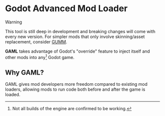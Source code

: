 # Godot Advanced Mod Loader
>[!WARNING]
>This tool is still deep in development and breaking changes will come with every new version. For simpler mods that only involve skinning/asset replacement, consider [GUMM](https://github.com/KoBeWi/Godot-Universal-Mod-Manager).

**GAML** takes advantage of Godot's "override" feature to inject itself and other mods into any[^1] Godot game.
[^1]: Not all builds of the engine are confirmed to be working.

## Why GAML?
GAML gives mod developers more freedom compared to existing mod loaders, allowing mods to run code both before and after the game is loaded.
